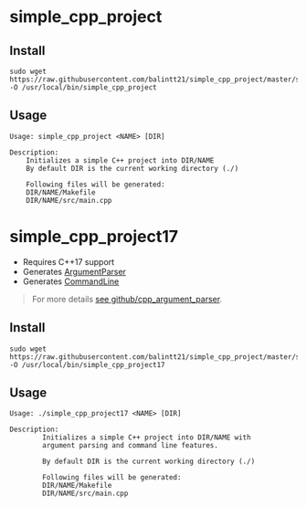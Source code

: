 # simple_cpp_project
## Install
```
sudo wget https://raw.githubusercontent.com/balintt21/simple_cpp_project/master/simple_cpp_project -O /usr/local/bin/simple_cpp_project
```
## Usage
```
Usage: simple_cpp_project <NAME> [DIR]

Description:
 	Initializes a simple C++ project into DIR/NAME
 	By default DIR is the current working directory (./)

 	Following files will be generated:
 	DIR/NAME/Makefile
 	DIR/NAME/src/main.cpp
```
# simple_cpp_project17
 * Requires C++17 support
 * Generates [ArgumentParser](https://github.com/balintt21/cpp_argument_parser/blob/master/argument_parser.h) 
 * Generates [CommandLine](https://github.com/balintt21/cpp_argument_parser/blob/master/command_line.h)
 > For more details [see github/cpp_argument_parser](https://github.com/balintt21/cpp_argument_parser).
## Install
```
sudo wget https://raw.githubusercontent.com/balintt21/simple_cpp_project/master/simple_cpp_project17 -O /usr/local/bin/simple_cpp_project17
```
## Usage
```
Usage: ./simple_cpp_project17 <NAME> [DIR]

Description:
        Initializes a simple C++ project into DIR/NAME with
        argument parsing and command line features.

        By default DIR is the current working directory (./)

        Following files will be generated:
        DIR/NAME/Makefile
        DIR/NAME/src/main.cpp
```
